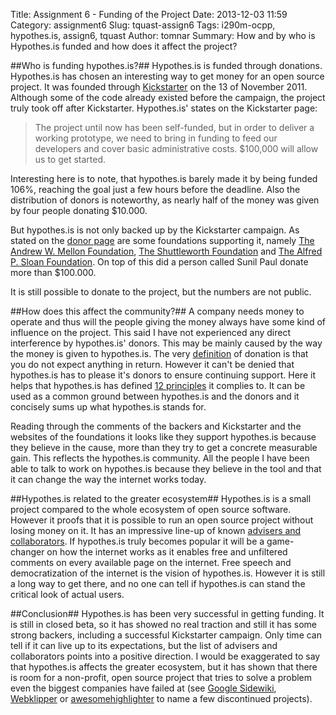 Title: Assignment 6 - Funding of the Project
Date: 2013-12-03 11:59
Category: assignment6
Slug: tquast-assign6
Tags: i290m-ocpp, hypothes.is, assign6, tquast
Author: tomnar
Summary: How and by who is Hypothes.is funded and how does it affect the project?

##Who is funding hypothes.is?##
Hypothes.is is funded through donations. Hypothes.is has chosen an interesting way to get money for an open source project. It was founded through [Kickstarter](http://www.kickstarter.com/) on the 13 of November 2011. Although some of the code already existed before the campaign, the project truly took off after Kickstarter. Hypothes.is' states on the Kickstarter page:

> The project until now has been self-funded, but in order to deliver a working prototype, we need to bring in funding to feed our developers and cover basic administrative costs.  $100,000 will allow us to get started. 

Interesting here is to note, that hypothes.is barely made it by being funded 106%, reaching the goal just a few hours before the deadline. Also the distribution of donors is noteworthy, as nearly half of the money was given by four people donating $10.000. 

But hypothes.is is not only backed up by the Kickstarter campaign. As stated on the [donor page](http://hypothes.is/donors/) are some foundations supporting it, namely [The Andrew W. Mellon Foundation](http://www.mellon.org/), [The Shuttleworth Foundation](http://www.shuttleworthfoundation.org/) and [The Alfred P. Sloan Foundation](http://www.sloan.org/). On top of this did a person called Sunil Paul donate more than $100.000. 

It is still possible to donate to the project, but the numbers are not public.

##How does this affect the community?##
A company needs money to operate and thus will the people giving the money always have some kind of influence on the project. This said I have not experienced any direct interference by hypothes.is' donors. This may be mainly caused by the way the money is given to hypothes.is. The very [definition](http://en.wikipedia.org/wiki/Donation) of donation is that you do not expect anything in return. However it can't be denied that hypothes.is has to please it's donors to ensure continuing support. Here it helps that hypothes.is has defined [12 principles](http://hypothes.is/principles/) it complies to. It can be used as a common ground between hypothes.is and the donors and it concisely sums up what hypothes.is stands for. 

Reading through the comments of the backers and Kickstarter and the websites of the foundations it looks like they support hypothes.is because they believe in the cause, more than they try to get a concrete measurable gain. This reflects the hypothes.is community. All the people I have been able to talk to work on hypothes.is because they believe in the tool and that it can change the way the internet works today. 

##Hypothes.is related to the greater ecosystem##
Hypothes.is is a small project compared to the whole ecosystem of open source software. However it proofs that it is possible to run an open source project without losing money on it. It has an impressive line-up of known [advisers and collaborators](http://hypothes.is/who/). If hypothes.is truly becomes popular it will be a game-changer on how the internet works as it enables free and unfiltered comments on every available page on the internet. Free speech and democratization of the internet is the vision of hypothes.is. However it is still a long way to get there, and no one can tell if hypothes.is can stand the critical look of actual users. 

##Conclusion##
Hypothes.is has been very successful in getting funding. It is still in closed beta, so it has showed no real traction and still it has some strong backers, including a successful Kickstarter campaign. Only time can tell if it can live up to its expectations, but the list of advisers and collaborators points into a positive direction. I would be exaggerated to say that hypothes.is affects the greater ecosystem, but it has shown that there is room for a non-profit, open source project that tries to solve a problem even the biggest companies have failed at (see [Google Sidewiki](http://en.wikipedia.org/wiki/Google_Sidewiki), [Webklipper](http://webklipper.com/) or [awesomehighlighter](http://www.awesomehighlighter.com/) to name a few discontinued projects).
